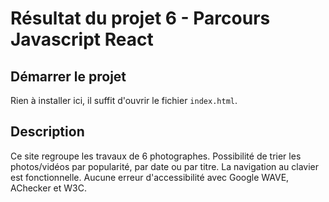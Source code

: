 # Résultat du projet 6 - Parcours Javascript React

## Démarrer le projet

Rien à installer ici, il suffit d'ouvrir le fichier `index.html`.

## Description

Ce site regroupe les travaux de 6 photographes.
Possibilité de trier les photos/vidéos par popularité, par date ou par titre.
La navigation au clavier est fonctionnelle.
Aucune erreur d'accessibilité avec Google WAVE, AChecker et W3C.

